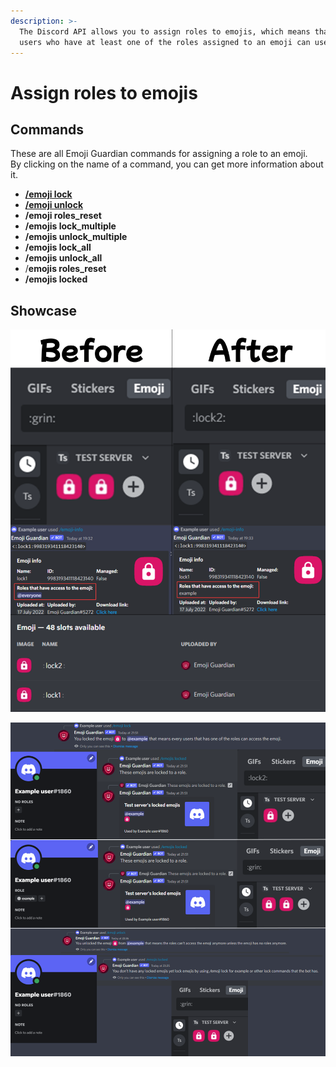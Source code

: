 ```yaml
---
description: >-
  The Discord API allows you to assign roles to emojis, which means that only
  users who have at least one of the roles assigned to an emoji can use it.
---
```


# Assign roles to emojis

## Commands

These are all Emoji Guardian commands for assigning a role to an emoji.\
By clicking on the name of a command, you can get more information about it.

* ****[**/emoji lock**](https://docs.emojiguardian.xyz/documentation/commands/single-emoji-commands#emoji-lock)****
* ****[**/emoji unlock**](https://docs.emojiguardian.xyz/documentation/commands/single-emoji-commands#emoji-unlock)****
* **/emoji roles\_reset**
* **/emojis lock\_multiple**
* **/emojis  unlock\_multiple**
* **/emojis lock\_all**
* **/emojis unlock\_all**
* /**emojis roles\_reset**
* **/emojis locked**

## Showcase

![](<../../.gitbook/assets/Frame 1 (4).png>)

![](<../../.gitbook/assets/Frame 2.png>)
